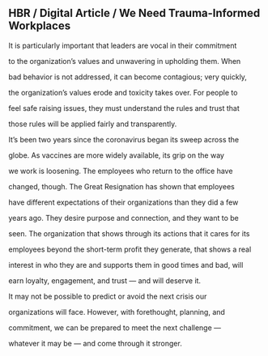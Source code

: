 ## HBR / Digital Article / We Need Trauma-Informed Workplaces

It is particularly important that leaders are vocal in their commitment

to the organization’s values and unwavering in upholding them. When

bad behavior is not addressed, it can become contagious; very quickly,

the organization’s values erode and toxicity takes over. For people to

feel safe raising issues, they must understand the rules and trust that

those rules will be applied fairly and transparently.

It’s been two years since the coronavirus began its sweep across the

globe. As vaccines are more widely available, its grip on the way

we work is loosening. The employees who return to the office have

changed, though. The Great Resignation has shown that employees

have different expectations of their organizations than they did a few

years ago. They desire purpose and connection, and they want to be

seen. The organization that shows through its actions that it cares for its

employees beyond the short-term profit they generate, that shows a real

interest in who they are and supports them in good times and bad, will

earn loyalty, engagement, and trust — and will deserve it.

It may not be possible to predict or avoid the next crisis our

organizations will face. However, with forethought, planning, and

commitment, we can be prepared to meet the next challenge —

whatever it may be — and come through it stronger.